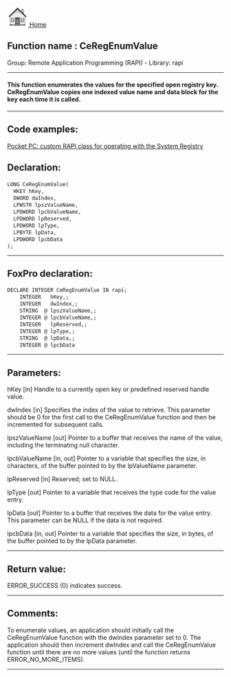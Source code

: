 [<img src="../../images/home.png"> Home ](https://github.com/VFPX/Win32API)  

## Function name : CeRegEnumValue
Group: Remote Application Programming (RAPI) - Library: rapi    
***  


#### This function enumerates the values for the specified open registry key. CeRegEnumValue copies one indexed value name and data block for the key each time it is called.
***  


## Code examples:
[Pocket PC: custom RAPI class for operating with the System Registry](../../samples/sample_441.md)  

## Declaration:
```foxpro  
LONG CeRegEnumValue(
  HKEY hKey,
  DWORD dwIndex,
  LPWSTR lpszValueName,
  LPDWORD lpcbValueName,
  LPDWORD lpReserved,
  LPDWORD lpType,
  LPBYTE lpData,
  LPDWORD lpcbData
);  
```  
***  


## FoxPro declaration:
```foxpro  
DECLARE INTEGER CeRegEnumValue IN rapi;
	INTEGER   hKey,;
	INTEGER   dwIndex,;
	STRING  @ lpszValueName,;
	INTEGER @ lpcbValueName,;
	INTEGER   lpReserved,;
	INTEGER @ lpType,;
	STRING  @ lpData,;
	INTEGER @ lpcbData  
```  
***  


## Parameters:
hKey 
[in] Handle to a currently open key or predefined reserved handle value.

dwIndex 
[in] Specifies the index of the value to retrieve. This parameter should be 0 for the first call to the CeRegEnumValue function and then be incremented for subsequent calls.

lpszValueName 
[out] Pointer to a buffer that receives the name of the value, including the terminating null character. 

lpcbValueName 
[in, out] Pointer to a variable that specifies the size, in characters, of the buffer pointed to by the lpValueName parameter. 

lpReserved 
[in] Reserved; set to NULL. 

lpType 
[out] Pointer to a variable that receives the type code for the value entry.

lpData 
[out] Pointer to a buffer that receives the data for the value entry. This parameter can be NULL if the data is not required. 

lpcbData 
[in, out] Pointer to a variable that specifies the size, in bytes, of the buffer pointed to by the lpData parameter. 
  
***  


## Return value:
ERROR_SUCCESS (0) indicates success.  
***  


## Comments:
To enumerate values, an application should initially call the CeRegEnumValue function with the dwIndex parameter set to 0. The application should then increment dwIndex and call the CeRegEnumValue function until there are no more values (until the function returns ERROR_NO_MORE_ITEMS).   
  
***  


